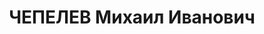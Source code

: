 ---
title: ЧЕПЕЛЕВ Михаил Иванович
description: '1903 г.р., русский, член ВКП(б) с 1931, капитан, комендант г. Одесса.

  Арестован 10.08.1937.

  ВКВС - 23.11.1937, ВМН. Расстрелян 24.11.1937, Одесса'
---